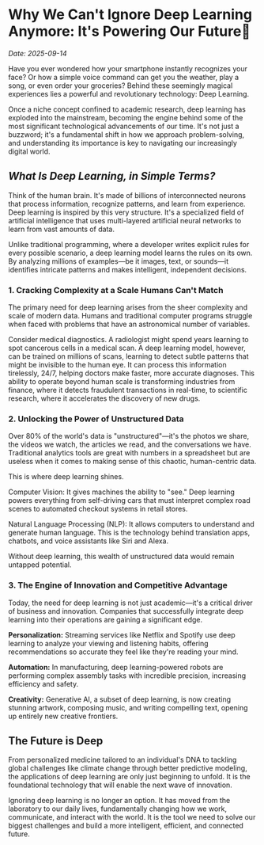 # Why We Can't Ignore Deep Learning Anymore: It's Powering Our Future🎉

*Date: 2025-09-14*



Have you ever wondered how your smartphone instantly recognizes your face? Or how a simple voice command can get you the weather, play a song, or even order your groceries? Behind these seemingly magical experiences lies a powerful and revolutionary technology: Deep Learning.

Once a niche concept confined to academic research, deep learning has exploded into the mainstream, becoming the engine behind some of the most significant technological advancements of our time. It's not just a buzzword; it's a fundamental shift in how we approach problem-solving, and understanding its importance is key to navigating our increasingly digital world.

## *What Is Deep Learning, in Simple Terms?*
Think of the human brain. It's made of billions of interconnected neurons that process information, recognize patterns, and learn from experience. Deep learning is inspired by this very structure. It's a specialized field of artificial intelligence that uses multi-layered artificial neural networks to learn from vast amounts of data.

Unlike traditional programming, where a developer writes explicit rules for every possible scenario, a deep learning model learns the rules on its own. By analyzing millions of examples—be it images, text, or sounds—it identifies intricate patterns and makes intelligent, independent decisions.

###  1. Cracking Complexity at a Scale Humans Can't Match
The primary need for deep learning arises from the sheer complexity and scale of modern data. Humans and traditional computer programs struggle when faced with problems that have an astronomical number of variables.

Consider medical diagnostics. A radiologist might spend years learning to spot cancerous cells in a medical scan. A deep learning model, however, can be trained on millions of scans, learning to detect subtle patterns that might be invisible to the human eye. It can process this information tirelessly, 24/7, helping doctors make faster, more accurate diagnoses. This ability to operate beyond human scale is transforming industries from finance, where it detects fraudulent transactions in real-time, to scientific research, where it accelerates the discovery of new drugs.

### 2. Unlocking the Power of Unstructured Data
Over 80% of the world's data is "unstructured"—it's the photos we share, the videos we watch, the articles we read, and the conversations we have. Traditional analytics tools are great with numbers in a spreadsheet but are useless when it comes to making sense of this chaotic, human-centric data.

This is where deep learning shines.

Computer Vision: It gives machines the ability to "see." Deep learning powers everything from self-driving cars that must interpret complex road scenes to automated checkout systems in retail stores.

Natural Language Processing (NLP): It allows computers to understand and generate human language. This is the technology behind translation apps, chatbots, and voice assistants like Siri and Alexa.

Without deep learning, this wealth of unstructured data would remain untapped potential.

### 3. The Engine of Innovation and Competitive Advantage
Today, the need for deep learning is not just academic—it's a critical driver of business and innovation. Companies that successfully integrate deep learning into their operations are gaining a significant edge.

**Personalization:** Streaming services like Netflix and Spotify use deep learning to analyze your viewing and listening habits, offering recommendations so accurate they feel like they're reading your mind.

**Automation:** In manufacturing, deep learning-powered robots are performing complex assembly tasks with incredible precision, increasing efficiency and safety.

**Creativity:** Generative AI, a subset of deep learning, is now creating stunning artwork, composing music, and writing compelling text, opening up entirely new creative frontiers.

## The Future is Deep
From personalized medicine tailored to an individual's DNA to tackling global challenges like climate change through better predictive modeling, the applications of deep learning are only just beginning to unfold. It is the foundational technology that will enable the next wave of innovation.

Ignoring deep learning is no longer an option. It has moved from the laboratory to our daily lives, fundamentally changing how we work, communicate, and interact with the world. It is the tool we need to solve our biggest challenges and build a more intelligent, efficient, and connected future.


